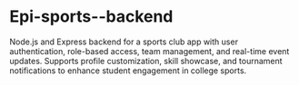 # Epi-sports--backend
Node.js and Express backend for a sports club app with user authentication, role-based access, team management, and real-time event updates. Supports profile customization, skill showcase, and tournament notifications to enhance student engagement in college sports.
